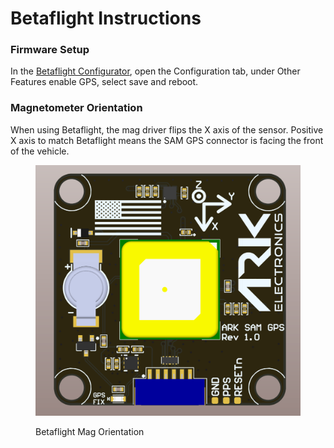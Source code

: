 # Betaflight Instructions

### Firmware Setup <a href="#firmware-setup" id="firmware-setup"></a>

In the [Betaflight Configurator](https://app.betaflight.com/), open the Configuration tab, under Other Features enable GPS, select save and reboot.

### Magnetometer Orientation

When using Betaflight, the mag driver flips the X axis of the sensor. Positive X axis to match Betaflight means the SAM GPS connector is facing the front of the vehicle.

<figure><img src="../../.gitbook/assets/Betaflight Mag Orientation.png" alt=""><figcaption><p>Betaflight Mag Orientation</p></figcaption></figure>
